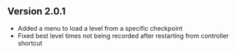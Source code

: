 
## Version 2.0.1
- Added a menu to load a level from a specific checkpoint
- Fixed best level times not being recorded after restarting from controller shortcut

